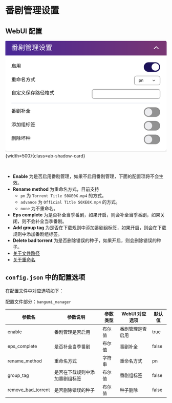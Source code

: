 # 番剧管理设置

## WebUI 配置

![proxy](../image/config/manager.png){width=500}{class=ab-shadow-card}

<br/>

- **Enable** 为是否启用番剧管理，如果不启用番剧管理，下面的配置项将不会生效。
- **Rename method** 为重命名方式，目前支持
  - `pn` 为 `Torrent Title S0XE0X.mp4` 的方式。
  - `advance` 为 `Official Title S0XE0X.mp4` 的方式。
  - `none` 为不重命名。
- **Eps complete** 为是否补全当季番剧，如果开启，则会补全当季番剧，如果关闭，则不会补全当季番剧。
- **Add group tag** 为是否在下载规则中添加番剧组标签，如果开启，则会在下载规则中添加番剧组标签。
- **Delete bad torrent** 为是否删除错误的种子，如果开启，则会删除错误的种子。
- [关于文件路径][1]
- [关于重命名][2]

## `config.json` 中的配置选项

在配置文件中对应选项如下：

配置文件部分：`bangumi_manager`

| 参数名                | 参数说明            | 参数类型 | WebUI 对应选项 | 默认值   |
|--------------------|-----------------|------|------------|-------|
| enable             | 番剧管理是否启用        | 布尔值  | 番剧管理是否启用   | true  |
| eps_complete       | 是否补全当季番剧        | 布尔值  | 番剧补全       | false |
| rename_method      | 重命名方式           | 字符串  | 重命名方式      | pn    |
| group_tag          | 是否在下载规则中添加番剧组标签 | 布尔值  | 番剧组标签      | false |
| remove_bad_torrent | 是否删除错误的种子       | 布尔值  | 种子删除       | false |


[1]:   https://www.autobangumi.org/faq/#%E4%B8%8B%E8%BD%BD%E4%BB%A5%E5%8F%8A%E5%85%B3%E9%94%AE%E8%AF%8D%E8%BF%87%E6%BB%A4
[2]:   https://www.autobangumi.org/faq/#%F0%9F%93%81-%E9%87%8D%E5%91%BD%E5%90%8D%E7%9B%B8%E5%85%B3
